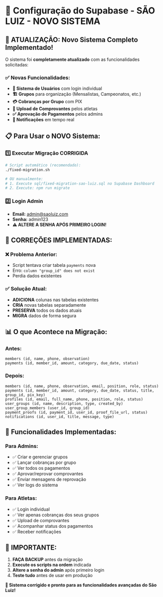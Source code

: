 # 🔧 Configuração do Supabase - SÃO LUIZ - NOVO SISTEMA

## 🚀 **ATUALIZAÇÃO: Novo Sistema Completo Implementado!**

O sistema foi **completamente atualizado** com as funcionalidades solicitadas:

### ✅ **Novas Funcionalidades:**
- **👤 Sistema de Usuários** com login individual
- **🏗️ Grupos** para organização (Mensalistas, Campeonatos, etc.)
- **💳 Cobranças por Grupo** com PIX
- **📎 Upload de Comprovantes** pelos atletas
- **✅ Aprovação de Pagamentos** pelos admins
- **📱 Notificações** em tempo real

## 📋 **Para Usar o NOVO Sistema:**

### **1️⃣ Executar Migração CORRIGIDA**
```bash
# Script automático (recomendado):
./fixed-migration.sh

# OU manualmente:
# 1. Execute sql/fixed-migration-sao-luiz.sql no Supabase Dashboard
# 2. Execute: npm run migrate
```

### **2️⃣ Login Admin**
- **Email:** admin@saoluiz.com
- **Senha:** admin123
- **⚠️ ALTERE A SENHA APÓS PRIMEIRO LOGIN!**

## 🔧 **CORREÇÕES IMPLEMENTADAS:**

### **❌ Problema Anterior:**
- Script tentava criar tabela `payments` nova
- Erro: `column "group_id" does not exist`
- Perdia dados existentes

### **✅ Solução Atual:**
- **ADICIONA** colunas nas tabelas existentes
- **CRIA** novas tabelas separadamente
- **PRESERVA** todos os dados atuais
- **MIGRA** dados de forma segura

## 📊 **O que Acontece na Migração:**

### **Antes:**
```
members (id, name, phone, observation)
payments (id, member_id, amount, category, due_date, status)
```

### **Depois:**
```
members (id, name, phone, observation, email, position, role, status)
payments (id, member_id, amount, category, due_date, status, title, group_id, pix_key)
profiles (id, email, full_name, phone, position, role, status)
user_groups (id, name, description, type, created_by)
user_group_members (user_id, group_id)
payment_proofs (id, payment_id, user_id, proof_file_url, status)
notifications (id, user_id, title, message, type)
```

## 🎯 **Funcionalidades Implementadas:**

### **Para Admins:**
- ✅ Criar e gerenciar grupos
- ✅ Lançar cobranças por grupo
- ✅ Ver todos os pagamentos
- ✅ Aprovar/reprovar comprovantes
- ✅ Enviar mensagens de reprovação
- ✅ Ver logs do sistema

### **Para Atletas:**
- ✅ Login individual
- ✅ Ver apenas cobranças dos seus grupos
- ✅ Upload de comprovantes
- ✅ Acompanhar status dos pagamentos
- ✅ Receber notificações

## 🚨 **IMPORTANTE:**
1. **FAÇA BACKUP** antes da migração
2. **Execute os scripts na ordem** indicada
3. **Altere a senha do admin** após primeiro login
4. **Teste tudo** antes de usar em produção

**🎉 Sistema corrigido e pronto para as funcionalidades avançadas do São Luiz!**
